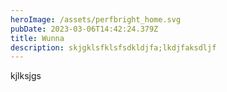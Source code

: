 ```yaml
---
heroImage: /assets/perfbright_home.svg
pubDate: 2023-03-06T14:42:24.379Z
title: Wunna
description: skjgklsfklsfsdkldjfa;lkdjfaksdljf
---
```


k﻿jlksjgs

